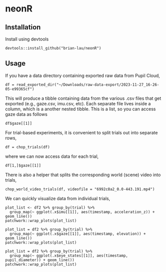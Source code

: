 # neonR

## Installation
Install using devtools
```
devtools::install_github("brian-lau/neonR")
```

## Usage
If you have a data directory containing exported raw data from Pupil Cloud,
```
df = read_exported_dir("~/Downloads/raw-data-export/2023-11-27_16-26-05-e99365cf")
```
This will produce a tibble containing data from the various .csv files that get exported (e.g., gaze.csv, imu.csv, etc). Each separate file lives inside a column, which is a another nested tibble. This is a list, so you can access gaze data as follows
```
df$gaze[[1]]
```

For trial-based experiments, it is convenient to split trials out into separate rows,
```
df = chop_trials(df)
```
where we can now access data for each trial,
```
df[1,]$gaze[[1]]
```

There is also a helper that splits the corresponding world (scene) video into trials,
```
chop_world_video_trials(df, videofile = "6992c8a2_0.0-443.191.mp4")
```

We can quickly visualize data from individual trials,
```
plot_list <- df2 %>% group_by(trial) %>%
  group_map(~ ggplot(.x$imu[[1]], aes(timestamp, acceleration_z)) + geom_line())
patchwork::wrap_plots(plot_list)

plot_list = df2 %>% group_by(trial) %>%
  group_map(~ ggplot(.x$gaze[[1]], aes(timestamp, elevation)) + geom_line())
patchwork::wrap_plots(plot_list)

plot_list = df2 %>% group_by(trial) %>%
  group_map(~ ggplot(.x$eye_states[[1]], aes(timestamp, pupil_diameter)) + geom_line())
patchwork::wrap_plots(plot_list)
```
